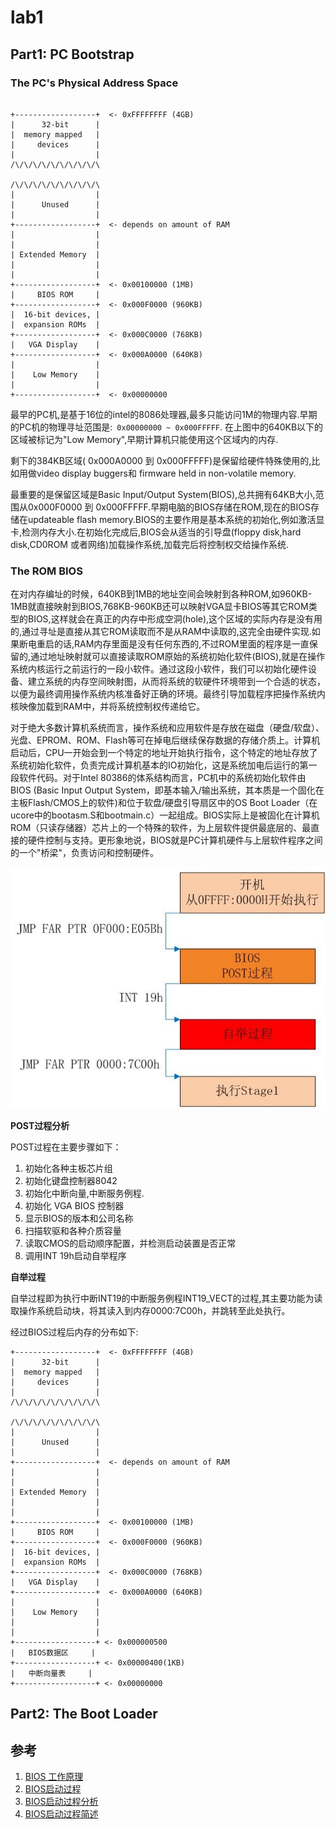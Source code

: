 # lab1

## Part1: PC Bootstrap

### The PC's Physical Address Space

```

+------------------+  <- 0xFFFFFFFF (4GB)
|      32-bit      |
|  memory mapped   |
|     devices      |
|                  |
/\/\/\/\/\/\/\/\/\/\

/\/\/\/\/\/\/\/\/\/\
|                  |
|      Unused      |
|                  |
+------------------+  <- depends on amount of RAM
|                  |
|                  |
| Extended Memory  |
|                  |
|                  |
+------------------+  <- 0x00100000 (1MB)
|     BIOS ROM     |
+------------------+  <- 0x000F0000 (960KB)
|  16-bit devices, |
|  expansion ROMs  |
+------------------+  <- 0x000C0000 (768KB)
|   VGA Display    |
+------------------+  <- 0x000A0000 (640KB)
|                  |
|    Low Memory    |
|                  |
+------------------+  <- 0x00000000
```

最早的PC机,是基于16位的intel的8086处理器,最多只能访问1M的物理内容.早期的PC机的物理寻址范围是:` 0x00000000 ~ 0x000FFFFF`. 在上图中的640KB以下的区域被标记为"Low Memory",早期计算机只能使用这个区域内的内存.

剩下的384KB区域( 0x000A0000 到 0x000FFFFF)是保留给硬件特殊使用的,比如用做video display  buggers和 firmware held in non-volatile memory.

最重要的是保留区域是Basic Input/Output System(BIOS),总共拥有64KB大小,范围从0x000F0000 到 0x000FFFFF.早期电脑的BIOS存储在ROM,现在的BIOS存储在updateable flash memory.BIOS的主要作用是基本系统的初始化,例如激活显卡,检测内存大小.在初始化完成后,BIOS会从适当的引导盘(floppy disk,hard disk,CD0ROM 或者网络)加载操作系统,加载完后将控制权交给操作系统.


### The ROM BIOS


在对内存编址的时候，640KB到1MB的地址空间会映射到各种ROM,如960KB-1MB就直接映射到BIOS,768KB-960KB还可以映射VGA显卡BIOS等其它ROM类型的BIOS,这样就会在真正的内存中形成空洞(hole),这个区域的实际内存是没有用的,通过寻址是直接从其它ROM读取而不是从RAM中读取的,这完全由硬件实现.如果断电重启的话,RAM内存里面是没有任何东西的,不过ROM里面的程序是一直保留的,通过地址映射就可以直接读取ROM原始的系统初始化软件(BIOS),就是在操作系统内核运行之前运行的一段小软件。通过这段小软件，我们可以初始化硬件设备、建立系统的内存空间映射图，从而将系统的软硬件环境带到一个合适的状态，以便为最终调用操作系统内核准备好正确的环境。最终引导加载程序把操作系统内核映像加载到RAM中，并将系统控制权传递给它。

对于绝大多数计算机系统而言，操作系统和应用软件是存放在磁盘（硬盘/软盘）、光盘、EPROM、ROM、Flash等可在掉电后继续保存数据的存储介质上。计算机启动后，CPU一开始会到一个特定的地址开始执行指令，这个特定的地址存放了系统初始化软件，负责完成计算机基本的IO初始化，这是系统加电后运行的第一段软件代码。对于Intel 80386的体系结构而言，PC机中的系统初始化软件由BIOS (Basic Input Output System，即基本输入/输出系统，其本质是一个固化在主板Flash/CMOS上的软件)和位于软盘/硬盘引导扇区中的OS Boot Loader（在ucore中的bootasm.S和bootmain.c）一起组成。BIOS实际上是被固化在计算机ROM（只读存储器）芯片上的一个特殊的软件，为上层软件提供最底层的、最直接的硬件控制与支持。更形象地说，BIOS就是PC计算机硬件与上层软件程序之间的一个"桥梁"，负责访问和控制硬件。



![](media/14784172513478/14784221825861.jpg)


**POST过程分析**

POST过程在主要步骤如下：

1. 初始化各种主板芯片组
2. 初始化键盘控制器8042
3. 初始化中断向量,中断服务例程.
4. 初始化 VGA BIOS 控制器
5. 显示BIOS的版本和公司名称
6. 扫描软驱和各种介质容量
7. 读取CMOS的启动顺序配置，并检测启动装置是否正常
8. 调用INT 19h启动自举程序

**自举过程**

自举过程即为执行中断INT19的中断服务例程INT19_VECT的过程,其主要功能为读取操作系统启动块，将其读入到内存0000:7C00h，并跳转至此处执行。

经过BIOS过程后内存的分布如下:

```
+------------------+  <- 0xFFFFFFFF (4GB)
|      32-bit      |
|  memory mapped   |
|     devices      |
|                  |
/\/\/\/\/\/\/\/\/\/\

/\/\/\/\/\/\/\/\/\/\
|                  |
|      Unused      |
|                  |
+------------------+  <- depends on amount of RAM
|                  |
|                  |
| Extended Memory  |
|                  |
|                  |
+------------------+  <- 0x00100000 (1MB)
|     BIOS ROM     |
+------------------+  <- 0x000F0000 (960KB)
|  16-bit devices, |
|  expansion ROMs  |
+------------------+  <- 0x000C0000 (768KB)
|   VGA Display    |
+------------------+  <- 0x000A0000 (640KB)
|                  |
|    Low Memory    |
|                  |
|                  |
+------------------+ <- 0x000000500
|   BIOS数据区     |
+------------------+ <- 0x00000400(1KB)
|   中断向量表     |
+------------------+ <- 0x00000000
```

## Part2: The Boot Loader



## 参考
1. [BIOS 工作原理](http://www.cnblogs.com/oo_o/p/BIOS.html)
2. [BIOS启动过程](https://objectkuan.gitbooks.io/ucore-docs/content/lab1/lab1_3_1_bios_booting.html)
3. [BIOS启动过程分析](http://blog.csdn.net/alais/article/details/5129005)
4. [BIOS启动过程简述](http://www.imsiren.com/archives/909)


